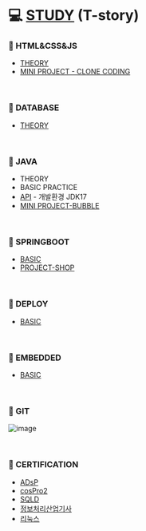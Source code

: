 # 💻 [STUDY](https://dailylifethatsnormal.tistory.com/) (T-story)


### 📄 HTML&CSS&JS
* [THEORY](HTML_CSS_JS)
* [MINI PROJECT - CLONE CODING](https://github.com/silverywaves/IT_ACADEMY/tree/a43592d723371f269322d3ff4cac8d41ef734481/HTML_CSS_JS/PROJECTS_CLON)

<br>

### 📄 DATABASE
* [THEORY](DATABASE)

<br>

### 📄 JAVA
* THEORY
* BASIC PRACTICE
* [API](https://docs.oracle.com/en/java/javase/17/docs/api/index.html)  - 개발환경 JDK17
* [MINI PROJECT-BUBBLE](https://github.com/silverywaves/MINIPROJECT.git)

<br>

### 📄 SPRINGBOOT
* [BASIC](https://github.com/silverywaves/IT_SPRINGBOOT.git)
* [PROJECT-SHOP](https://github.com/silverywaves/SpringBoot_Project.git)

<br>

### 📄 DEPLOY
* [BASIC](https://github.com/silverywaves/DEPLOY.git)

<br>

### 📄 EMBEDDED
* [BASIC](https://github.com/silverywaves/EMBEDDED.git)

<br>

### 📄 GIT
![image](https://github.com/silverywaves/IT_ACADEMY/assets/155939946/341bca30-675f-461f-a4ad-9f2286fc7c63)

<br>

### 📄 CERTIFICATION
* [ADsP](ADsP)
* [cosPro2](https://dailylifethatsnormal.tistory.com/category/CERTIFICATION/cosPro)
* [SQLD](SQLD)
* [정보처리산업기사](https://dailylifethatsnormal.tistory.com/category/CERTIFICATION/IEIP)
* [리눅스](LINUXMASTER)
